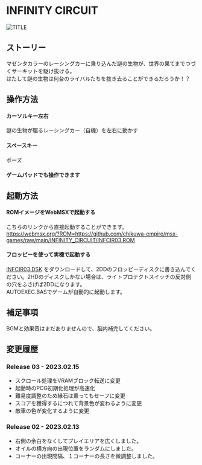 # INFINITY CIRCUIT

![TITLE](https://user-images.githubusercontent.com/124578804/218919551-32c58928-b8a6-4653-943c-48b7f8566476.png)

## ストーリー
マゼンタカラーのレーシングカーに乗り込んだ謎の生物が、世界の果てまでつづくサーキットを駆け抜ける。<br>
はたして謎の生物は何台のライバルたちを抜き去ることができるだろうか！？

## 操作方法
#### カーソルキー左右
謎の生物が駆るレーシングカー（自機）を左右に動かす
#### スペースキー
ポーズ
#### ゲームパッドでも操作できます

## 起動方法
#### ROMイメージをWebMSXで起動する
こちらのリンクから直接起動することができます。<br>
https://webmsx.org/?ROM=https://github.com/chikuwa-empire/msx-games/raw/main/INFINITY_CIRCUIT/INFCIR03.ROM
#### フロッピーを使って実機で起動する
[INFCIR03.DSK](https://github.com/chikuwa-empire/msx-games/raw/main/INFINITY_CIRCUIT/INFCIR03.DSK)
をダウンロードして、2DDのフロッピーディスクに書き込んでください。2HDのディスクしかない場合は、ライトプロテクトスイッチの反対側の穴をふさげば2DDになります。<br>
AUTOEXEC.BASでゲームが自動的に起動します。

## 補足事項
BGMと効果音はまだありませんので、脳内補完してください。

## 変更履歴
### Release 03 - 2023.02.15
* スクロール処理をVRAMブロック転送に変更
* 起動時のPCG初期化処理が高速化
* 難易度調整のため縁石は乗ってもセーフに変更
* スコアを獲得するにつれて背景色が変わるように変更
* 敵車の色が変化するように変更
### Release 02 - 2023.02.13
* 右側の余白をなくしてプレイエリアを広くしました。
* オイルの横方向の出現位置をランダムにしました。
* コーナーの出現間隔、１コーナーの長さを微調整しました。
